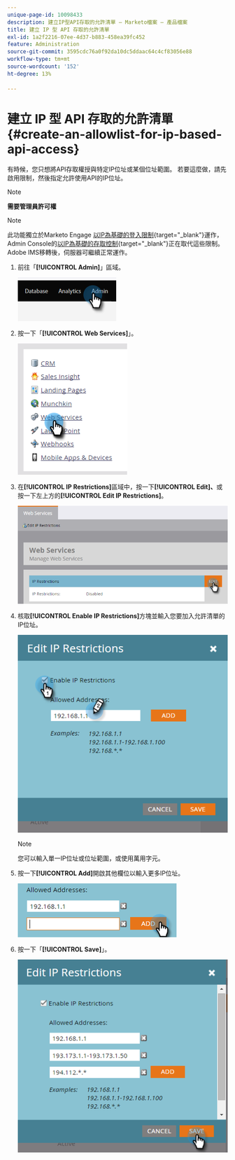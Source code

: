 ```yaml
---
unique-page-id: 10098433
description: 建立IP型API存取的允許清單 — Marketo檔案 — 產品檔案
title: 建立 IP 型 API 存取的允許清單
exl-id: 1a2f2216-07ee-4d37-b883-458ea39fc452
feature: Administration
source-git-commit: 3595cdc76a0f92da10dc5ddaac64c4cf83056e88
workflow-type: tm+mt
source-wordcount: '152'
ht-degree: 13%

---
```


# 建立 IP 型 API 存取的允許清單 {#create-an-allowlist-for-ip-based-api-access}

有時候，您只想將API存取權授與特定IP位址或某個位址範圍。 若要這麼做，請先啟用限制，然後指定允許使用API的IP位址。

>[!NOTE]
>
>**需要管理員許可權**

>[!NOTE]
>
>此功能獨立於Marketo Engage [以IP為基礎的登入限制](https://experienceleague.adobe.com/zh-hant/docs/marketo/using/product-docs/administration/settings/restrict-marketo-logins-based-on-ip){target="_blank"}運作，Admin Console的[以IP為基礎的存取控制](https://helpx.adobe.com/enterprise/using/ip-based-access.html){target="_blank"}正在取代這些限制。 Adobe IMS移轉後，伺服器可繼續正常運作。

1. 前往「**[!UICONTROL Admin]**」區域。

   ![](assets/create-an-allowlist-for-ip-based-api-access-1.png)

1. 按一下「**[!UICONTROL Web Services]**」。

   ![](assets/create-an-allowlist-for-ip-based-api-access-2.png)

1. 在&#x200B;**[!UICONTROL IP Restrictions]**&#x200B;區域中，按一下&#x200B;**[!UICONTROL Edit]、**&#x200B;或按一下左上方的&#x200B;**[!UICONTROL Edit IP Restrictions]**。

   ![](assets/create-an-allowlist-for-ip-based-api-access-3.png)

1. 核取&#x200B;**[!UICONTROL Enable IP Restrictions]**&#x200B;方塊並輸入您要加入允許清單的IP位址。

   ![](assets/create-an-allowlist-for-ip-based-api-access-4.png)

   >[!NOTE]
   >
   >您可以輸入單一IP位址或位址範圍，或使用萬用字元。

1. 按一下&#x200B;**[!UICONTROL Add]**&#x200B;開啟其他欄位以輸入更多IP位址。

   ![](assets/create-an-allowlist-for-ip-based-api-access-5.png)

1. 按一下「**[!UICONTROL Save]**」。

   ![](assets/create-an-allowlist-for-ip-based-api-access-6.png)
